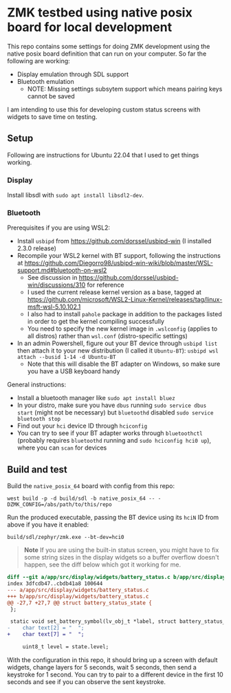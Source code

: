 # ZMK testbed using native posix board for local development

This repo contains some settings for doing ZMK development using the native posix board definition that can run on your computer.
So far the following are working:
- Display emulation through SDL support
- Bluetooth emulation
  - NOTE: Missing settings subsytem support which means pairing keys cannot be saved

I am intending to use this for developing custom status screens with widgets to save time on testing.

## Setup
Following are instructions for Ubuntu 22.04 that I used to get things working.

### Display
Install libsdl with `sudo apt install libsdl2-dev`.

### Bluetooth
Prerequisites if you are using WSL2:
- Install `usbipd` from https://github.com/dorssel/usbipd-win (I installed 2.3.0 release)
- Recompile your WSL2 kernel with BT support, following the instructions at https://github.com/Diegorro98/usbipd-win-wiki/blob/master/WSL-support.md#bluetooth-on-wsl2
  - See discussion in https://github.com/dorssel/usbipd-win/discussions/310 for reference
  - I used the current release kernel version as a base, tagged at https://github.com/microsoft/WSL2-Linux-Kernel/releases/tag/linux-msft-wsl-5.10.102.1
  - I also had to install `pahole` package in addition to the packages listed in order to get the kernel compiling successfully
  - You need to specify the new kernel image in `.wslconfig` (applies to all distros) rather than `wsl.conf` (distro-specific settings)
- In an admin Powershell, figure out your BT device through `usbipd list` then attach it to your new distribution (I called it `Ubuntu-BT`): `usbipd wsl attach --busid 1-14 -d Ubuntu-BT`
  - Note that this will disable the BT adapter on Windows, so make sure you have a USB keyboard handy

General instructions:
- Install a bluetooth manager like `sudo apt install bluez`
- In your distro, make sure you have `dbus` running `sudo service dbus start` (might not be necessary) but `bluetoothd` disabled `sudo service bluetooth stop`
- Find out your `hci` device ID through `hciconfig`
- You can try to see if your BT adapter works through `bluetoothctl` (probably requires `bluetoothd` running and `sudo hciconfig hci0 up`), where you can `scan` for devices

## Build and test

Build the `native_posix_64` board with config from this repo:
```
west build -p -d build/sdl -b native_posix_64 -- -DZMK_CONFIG=/abs/path/to/this/repo
```

Run the produced executable, passing the BT device using its `hciN` ID from above if you have it enabled:
```
build/sdl/zephyr/zmk.exe --bt-dev=hci0
```

> **Note**
> If you are using the built-in status screen, you might have to fix some string sizes in the display widgets so a buffer overflow doesn't happen, see the diff below which got it working for me.

```diff
diff --git a/app/src/display/widgets/battery_status.c b/app/src/display/widgets/battery_status.c
index 3dfcdb47..cbdb41a8 100644
--- a/app/src/display/widgets/battery_status.c
+++ b/app/src/display/widgets/battery_status.c
@@ -27,7 +27,7 @@ struct battery_status_state {
 };

 static void set_battery_symbol(lv_obj_t *label, struct battery_status_state state) {
-    char text[2] = "  ";
+    char text[7] = "  ";

     uint8_t level = state.level;
```

With the configuration in this repo, it should bring up a screen with default widgets, change layers for 5 seconds, wait 5 seconds, then send a keystroke for 1 second. You can try to pair to a different device in the first 10 seconds and see if you can observe the sent keystroke.
